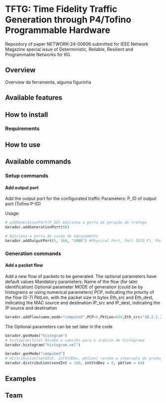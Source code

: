 # TFTG: Time Fidelity Traffic Generation through P4/Tofino Programmable Hardware

Repository of paper NETWORK-24-00606 submitted for IEEE Network Magazine special issue of Deterministic, Reliable, Resilient and Programmable Networks for 6G.

## Overview

Overview da ferramenta, alguma figurinha


## Available features



## How to install

### Requirements

## How to use


## Available commands

### Setup commands

#### Add output port
Add the output port for the configurated traffic
Parameters: P_ID of output port (Tofino P-ID)

Usage:
```python
# addGenerationPort(P_ID) Adiciona a porta de geração de trafego
Gerador.addGenerationPort(68)

# Adiciona a porta de saida do equipamento
Gerador.addOutputPort(5, 160, "100G") #Physical Port, Port ID(D_P), Port bw
```


<!-- Isso é um comentário e não será exibido no GitHub 

Gerador = generator("pipo")


# Adiciona os endereços de fonte e destino do pacote
Gerador.addIP(IP_dst="10.2.2.2", IP_src = "10.2.2.1") # ?
Gerador.addEth(eth_dst="10.2.2.2", Eth_src = "10.2.2.1") # ?

#### TAS Case 2
Gerador.addFlow("name", 1, 150) # nome (para identificar), Priority (0-7), size (B)
Gerador.setGclPriPort(5, 160, 1, 100, 900, 0) #Physical Port, Port ID(D_P), priority (0-7), Time Open (ns), Time Closed (ns), Offset (ns)
Gerador.setGB(True) # Se verdadeiro deve computar a guardband (pkt_size/throughput) para n mandar pacotes mesmo q com o gate aberto antes do fim do intervalo
#### ATS Case 3
#### FRER Case 4
#### PREOF Case 4
#### Reordering Case 5
Gerador.reodering(False)
Gerador.reoderingLayer(2) # 2 FREF (TSN), 3 PREOF (DETNET)
#### gPTP Case 6
Gerador.setSyncPort(5,160) #Physical Port, Port ID(D_P)
Gerador.setGptpParams(syncInt = 125, correctField = 0, rateRatio = 1) # intervalo de sincronização (ms), valor setado pro correctionField (ns), valor setado pro rateRatio 


Gerador.generate()

-->


### Generation commands

#### Add a packet flow
Add a new flow of packets to be generated. The optional parameters have default values
Mandatory parameters: 
  Name of the flow (for later identification)
Optional parameter
  MODE of generation (could be by histograms or using numerical parameters)
  PCP, indicating the priority of the flow (0-7)
  PktLen, with the packet size in bytes
  Eth_src and  Eth_dest, indicating the MAC source and destination
  IP_src and  IP_dest, indicating the IP source and destination
  
```python
Gerador.addFlow(name,mode="computed",PCP=0,PktLen=654,Eth_src="10.2.2.2",Eth_dest="10.2.2.3",IP_src="198.168.1.0",IP_dest="198.168.1.1")
```

The Optional parameters can be set later in the code

```python
Gerador.genMode("histogram")
# histogram(file) Recebe o caminho para o arquivo de histograma
Gerador.histogram("histogram.xml")
```

```python
Gerador.genMode("computed")
# distribution(sendInt, intStdDev, pktLen) recebe o intervalo de produção (ns), o desvio padrão do envio de pacotes, e o tamanhode cada pacote (B)
Gerador.distribution(sendInt = 100, intStdDev = 0, pktlen = 64)
```



## Examples




## Team
